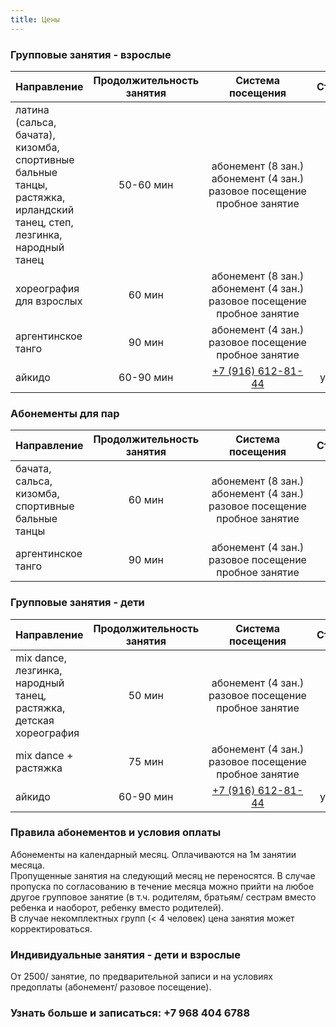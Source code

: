 ```yaml
---
title: Цены
---
```


### Групповые занятия - взрослые

| Направление                                                                              | Продолжительность занятия |                          Система посещения                          |        Стоимость         |
| ---------------------------------------------------------------------------------------- | :-----------------------: | :-----------------------------------------------------------------: | :----------------------: |
| латина (сальса, бачата), кизомба, <br>спортивные бальные танцы, растяжка, <br>ирландский танец, степ, лезгинка,<br> народный танец|       50-60 мин          | <nobr>абонемент (8 зан.)<br>абонемент (4 зан.)<br>разовое посещение<br>пробное занятие | 6200₽<br>4000₽<br>1200₽<br>600₽   |
| хореография для взрослых                                           |        60 мин            | <nobr>абонемент (8 зан.)<br>абонемент (4 зан.)<br>разовое посещение<br>пробное занятие | 8800₽<br>5200₽<br>1800₽<br>1000₽  |
| аргентинское танго                                           |        90 мин            | <nobr>абонемент (4 зан.)<br>разовое посещение<br>пробное занятие                       | 6000₽<br>2000₽<br>1000₽  |
| айкидо                                                       |       60-90 мин          |   [+7 (916) 612-81-44](tel://+79166128144)               |        уточняйте         |
  
  
  
### Абонементы для пар

| Направление                                                                              | Продолжительность занятия |                          Система посещения                          |        Стоимость         |
| ---------------------------------------------------------------------------------------- | :-----------------------: | :-----------------------------------------------------------------: | :----------------------: |
| бачата, сальса, кизомба,<br> спортивные бальные танцы|       60 мин          | <nobr>абонемент (8 зан.)<br>абонемент (4 зан.)<br>разовое посещение<br>пробное занятие | 11200₽<br>6800₽<br>2000₽<br>1000   |
| аргентинское танго                                           |        90 мин            | <nobr>абонемент (4 зан.)<br>разовое посещение<br>пробное занятие | 10400₽<br>3000₽<br>1500₽  |

  
  
### Групповые занятия - дети

| Направление                                                                              | Продолжительность занятия |                          Система посещения                          |        Стоимость         |
| ---------------------------------------------------------------------------------------- | :-----------------------: | :-----------------------------------------------------------------: | :----------------------: |
| mix dance, лезгинка, народный танец,<br> растяжка, детская хореография|       50 мин          | <nobr>абонемент (4 зан.)<br>разовое посещение<br>пробное занятие | 3600₽<br>1200₽<br>600₽   |
| mix dance + растяжка                                           |        75 мин            | <nobr>абонемент (4 зан.)<br>разовое посещение<br>пробное занятие | 4800₽<br>1800₽<br>800₽  |
| айкидо                                                       |       60-90 мин          |   [+7 (916) 612-81-44](tel://+79166128144)               |        уточняйте         |


 
### Правила абонементов и условия оплаты

Абонементы на календарный месяц. Оплачиваются на 1м занятии месяца.<br>
Пропущенные занятия на следующий месяц не переносятся. В случае пропуска по согласованию в течение месяца можно прийти на любое другое групповое занятие (в т.ч. родителям, братьям/ сестрам вместо ребенка и наоборот, ребенку вместо родителей).<br>
В случае некомплектных групп (< 4 человек) цена занятия может корректироваться.<br>

  
### Индивидуальные занятия - дети и взрослые

От 2500/ занятие, по предварительной записи и на условиях предоплаты (абонемент/ разовое посещение). 


### Узнать больше и записаться: +7 968 404 6788
